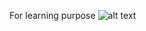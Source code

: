 
For learning purpose
![alt text](https://github.com/yiruijiang/play_with_Python/blob/master/image_captioning/sample_results.png)
